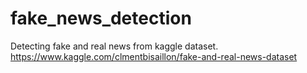 # fake_news_detection

Detecting fake and real news from kaggle dataset.
https://www.kaggle.com/clmentbisaillon/fake-and-real-news-dataset
